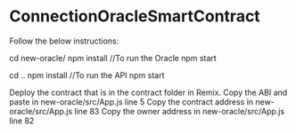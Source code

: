 # ConnectionOracleSmartContract
Follow the below instructions:


cd new-oracle/
npm install
//To run the Oracle
npm start 

cd ..
npm install
//To run the API 
npm start

Deploy the contract that is in the contract folder in Remix.
Copy the ABI and paste in new-oracle/src/App.js line 5
Copy the contract address in new-oracle/src/App.js line 83
Copy the owner address in new-oracle/src/App.js line 82

